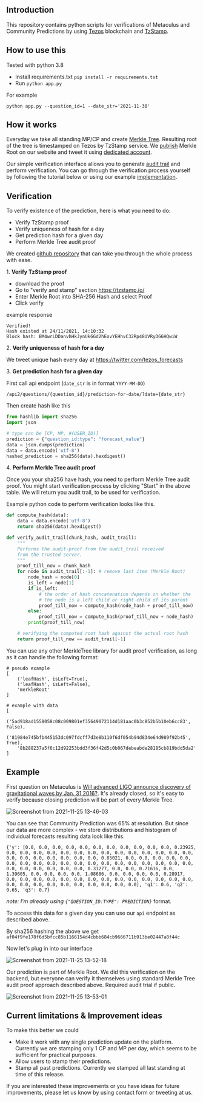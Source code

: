 ## Introduction

This repository contains python scripts for verifications of Metaculus and Community Predictions by using [Tezos](https://tezos.com/) blockchain and [TzStamp](https://tzstamp.io/).


## How to use this

Tested with python 3.8

- Install requirements.txt `pip install -r requirements.txt`
- Run `python app.py`

For example 
```
python app.py --question_id=1 --date_str='2021-11-30'
```

## How it works

Everyday we take all standing MP/CP and create [Merkle Tree](https://brilliant.org/wiki/merkle-tree/). Resulting root of the tree is timestamped on Tezos by TzStamp service. We [publish](https://www.metaculus.com/tezos/) Merkle Root on our website and tweet it using [dedicated account](https://twitter.com/tezos_forecasts).

Our simple verification interface allows you to generate [audit trail](https://www.codeproject.com/Articles/1176140/Understanding-Merkle-Trees-Why-Use-Them-Who-Uses-T#DataVerification9) and perform verification. You can go through the verification process yourself by following the tutorial below or using our example [implementation](https://github.com/Metaculus/tezos-timestamping-validator).

## Verification

To verify existence of the prediction, here is what you need to do:

* Verify TzStamp proof
* Verify uniqueness of hash for a day
* Get prediction hash for a given day
* Perform Merkle Tree audit proof 

We created [github repository](https://github.com/Metaculus/tezos-timestamping-validator) that can take you through the whole process with ease. 

1\. **Verify TzStamp proof**

- download the proof
- Go to "verify and stamp" section https://tzstamp.io/ 
- Enter Merkle Root into SHA-256 Hash and select Proof
- Click verify

example response

```
Verified!
Hash existed at 24/11/2021, 14:10:32
Block hash: BM4wrLDDanvhHkJynUkGGd2hEovYEHhvC32Rp48UVRyDG6HQwiW
```

2\. **Verify uniqueness of hash for a day**

We tweet unique hash every day at https://twitter.com/tezos_forecasts

3\. **Get prediction hash for a given day**

First call api endpoint (`date_str` is in format `YYYY-MM-DD`)

```
/api2/questions/{question_id}/prediction-for-date/?date={date_str}
```

Then create hash like this

```python
from hashlib import sha256
import json

# type can be [CP, MP, #(USER_ID)]
prediction = {"question_id:type": "forecast_value"}
data = json.dumps(prediction)
data = data.encode('utf-8')
hashed_prediction = sha256(data).hexdigest()
```

4\. **Perform Merkle Tree audit proof**

Once you your sha256 have hash, you need to perform Merkle Tree audit proof. You might start verification process by clicking "Start" in the above table. We will return you audit trail, to be used for verification.

Example python code to perform verification looks like this.

```python
def compute_hash(data):
    data = data.encode('utf-8')
    return sha256(data).hexdigest()

def verify_audit_trail(chunk_hash, audit_trail):
    """
    Performs the audit-proof from the audit_trail received
    from the trusted server.
    """
    proof_till_now = chunk_hash
    for node in audit_trail[:-1]: # remove last item (Merkle Root)
        node_hash = node[0]
        is_left = node[1]
        if is_left:
            # the order of hash concatenation depends on whether the
            # the node is a left child or right child of its parent
            proof_till_now = compute_hash(node_hash + proof_till_now)
        else:
            proof_till_now = compute_hash(proof_till_now + node_hash)
        print(proof_till_now)

    # verifying the computed root hash against the actual root hash
    return proof_till_now == audit_trail[-1]
```

You can use any other MerkleTree library for audit proof verification, as long as it can handle the following format:

```
# pseudo example
[
    ('leafHash', isLeft=True), 
    ('leafHash', isLeft=False), 
    'merkleRoot'
]

# example with data
[
    ('5ad918ad1558058c08c009801ef35649072114d181aac0b3c852b5b10eb6cc83', False), 
    ('81984e745bfb445153dc097fdcff7d3e8b110f6df054b94d834e64d989f92b45', True), 
    '8b288237a5f6c12d92253bdd3f36f42d5c0b067debeabde28185cb819bdd5da2'
] 
```

## Example

First question on Metaculus is [Will advanced LIGO announce discovery of gravitational waves by Jan. 31 2016?](http://127.0.0.1:8000/questions/1/will-advanced-ligo-announce-discovery-of-gravitational-waves-by-jan-31-2016/). It's already closed, so it's easy to verify because closing prediction will be part of every Merkle Tree. 

![Screenshot from 2021-11-25 13-46-03](https://firebasestorage.googleapis.com/v0/b/firescript-577a2.appspot.com/o/imgs%2Fapp%2Fmypersonaldb%2FDdK9BPmWnG.png?alt=media&token=c9292e2b-b8b9-4a5c-9a76-1772f2328929)

You can see that Community Prediction was 65% at resolution. But since our data are more complex - we store distributions and histogram of individual forecasts resulting data look like this.

```
{'y': [0.0, 0.0, 0.0, 0.0, 0.0, 0.0, 0.0, 0.0, 0.0, 0.0, 0.0, 0.23925, 0.0, 0.0, 0.0, 0.0, 0.0, 0.0, 0.0, 0.0, 0.0, 0.0, 0.0, 0.0, 0.0, 0.0, 0.0, 0.0, 0.0, 0.0, 0.0, 0.0, 0.0, 0.85021, 0.0, 0.0, 0.0, 0.0, 0.0, 0.0, 0.0, 0.0, 0.0, 0.0, 0.0, 0.0, 0.0, 0.0, 0.0, 0.0, 0.0, 0.0, 0.0, 0.0, 0.0, 0.0, 0.0, 0.0, 0.0, 0.31277, 0.0, 0.0, 0.71616, 0.0, 1.39605, 0.0, 0.0, 0.0, 0.0, 1.08686, 0.0, 0.0, 0.0, 0.0, 0.28917, 0.0, 0.0, 0.0, 0.0, 0.0, 0.0, 0.0, 0.0, 0.0, 0.0, 0.0, 0.0, 0.0, 0.0, 0.0, 0.0, 0.0, 0.0, 0.0, 0.0, 0.0, 0.0, 0.0, 0.0], 'q1': 0.6, 'q2': 0.65, 'q3': 0.7}
```

*note: I'm already using `{"QUESTION_ID:TYPE": PREDICTION}`* format. 

To access this data for a given day you can use our `api` endpoint as described above.

By sha256 hashing the above we get `af04f9fe178f6d5bfcc85b1166154d4cbbb684cb9666711b913be02447a8f44c` 

Now let's plug in into our interface

![Screenshot from 2021-11-25 13-52-18](https://firebasestorage.googleapis.com/v0/b/firescript-577a2.appspot.com/o/imgs%2Fapp%2Fmypersonaldb%2FKXyDToh8Qf.png?alt=media&token=d1ef39f7-d67a-4700-8585-fb3a6b04e4f1)

Our prediction is part of Merkle Root. We did this verification on the backend, but everyone can verify it themselves using standard Merkle Tree audit proof approach described above. Required audit trial if public.

![Screenshot from 2021-11-25 13-53-01](https://firebasestorage.googleapis.com/v0/b/firescript-577a2.appspot.com/o/imgs%2Fapp%2Fmypersonaldb%2FrB2lTay9EH.png?alt=media&token=50cb83c2-68c0-47c9-ad26-ed07e38f7d2f)

## Current limitations & Improvement ideas

To make this better we could

- Make it work with any single prediction update on the platform. Currently we are stamping only 1 CP and MP per day, which seems to be sufficient for practical purposes. 
- Allow users to stamp their predictions. 
- Stamp all past predictions. Currently we stamped all last standing at time of this release.

If you are interested these improvements or you have ideas for future improvements, please let us know by using contact form or tweeting at us.